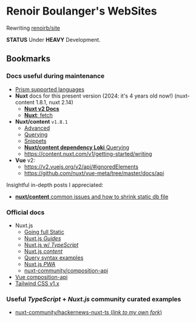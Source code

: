 # Renoir Boulanger&#39;s WebSites

Rewriting [renoirb/site][github-renoirb-site]

**STATUS** Under **HEAVY** Development.

## Bookmarks

### Docs useful during maintenance

- [Prism supported languages](https://prismjs.com/#supported-languages)
- **Nuxt** docs for this present version (2024: it's 4 years old now!)
  (nuxt-content 1.8.1, nuxt 2.14)
  - [**Nuxt v2 Docs**](https://v2.nuxt.com/docs/)
  - [**Nuxt**: fetch](https://github.com/nuxt/docs/blob/master/en/api/pages-fetch.md)
- **Nuxt/content** `v1.8.1`
  - [Advanced](https://github.com/nuxt/content/blob/%40nuxt/content%401.8.1/docs/content/en/advanced.md)
  - [Querying](https://github.com/nuxt/content/blob/%40nuxt/content%401.8.1/docs/content/en/fetching.md#wherequery)
  - [Snippets](https://github.com/nuxt/content/blob/v1-dev/docs/content/en/snippets.md#L0)
  - [**Nuxt/content dependency Loki** Querying](https://github.com/techfort/LokiJS/wiki/Query-Examples)
  - https://content.nuxt.com/v1/getting-started/writing
- **Vue** v2:
  - https://v2.vuejs.org/v2/api/#ignoredElements
  - https://github.com/nuxt/vue-meta/tree/master/docs/api

Insightful in-depth posts I appreciated:
- [**nuxt/content** common issues and how to shrink static db file](https://damieng.com/blog/2024/05/14/nuxt-content-db-and-size/)

### Official docs

- Nuxt.js
  - [Going full Static][article-going-full-static]
  - [Nuxt.js _Guides_][nuxtjs-guides]
  - [Nuxt.js w/ _TypeScript_][nuxtjs-typescript]
  - [Nuxt.js _content_][nuxtjs-content]
  - [Query syntax examples][nuxtjs-content-where-examples]
  - [Nuxt.js _PWA_][nuxtjs-pwa]
  - [nuxt-community/composition-api][nuxt-community-composition-api]
- [Vue composition-api][vue-next-composition-api]
- [Tailwind CSS v1.x](https://v1.tailwindcss.com/docs/)

### Useful _TypeScript_ + _Nuxt.js_ community curated examples

- [nuxt-community/hackernews-nuxt-ts (_link to my own
  fork_)][github-renoirb-hackernews-experiment]

[vue-next-composition-api]: https://composition-api.nuxtjs.org/
[article-going-full-static]:
  https://nuxtjs.org/blog/going-full-static
  'Going Full Static'
[github-renoirb-hackernews-experiment]:
  https://github.com/renoirb/experiments-201905-hackernews-nuxt-ts/tree/renoirb/vuex-modules
  'Experiments made in June 2019 to see how to make Strongly typed Vuex store with TypeScript'
[github-renoirb-site]: https://github.com/renoirb/site
[nuxtjs-pwa]: https://pwa.nuxtjs.org/
[nuxtjs-typescript]: https://typescript.nuxtjs.org/guide/
[nuxtjs-content]: https://content.nuxtjs.org/
[nuxtjs-content-where-examples]:
  https://github.com/techfort/LokiJS/wiki/Query-Examples#find-queries
[nuxtjs-guides]: https://nuxtjs.org/guides/
[nuxt-community-composition-api]: https://composition-api.nuxtjs.org/
